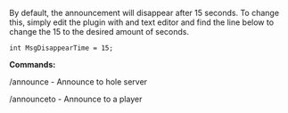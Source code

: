 By default, the announcement will disappear after 15 seconds. To change this, simply edit the plugin with and text editor and find the line below to change the 15 to the desired amount of seconds.

````
int MsgDisappearTime = 15;
````


**Commands:**

/announce <msg> - Announce to hole server

/announceto <player> <msg> - Announce to a player